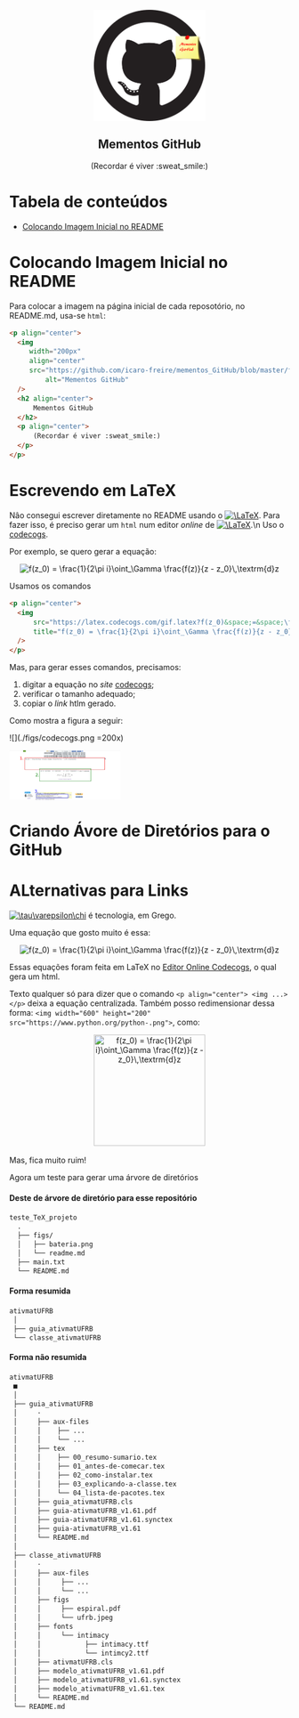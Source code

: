 <p align="center">
  <img
     width="200px"
     align="center"
     src="https://github.com/icaro-freire/mementos_GitHub/blob/master/figs/fig-github.png"
         alt="Mementos GitHub" 
  />
  <h2 align="center">
      Mementos GitHub
  </h2>
  <p align="center">
      (Recordar é viver :sweat_smile:)
  </p>
</p>

Tabela de conteúdos
====================
<!--ts-->
   * [Colocando Imagem Inicial no README](#colocando-imagem-inicial-no-readme)
<!--te-->


# Colocando Imagem Inicial no README

Para colocar a imagem na página inicial de cada reposotório, no README.md, usa-se `html`:

```html
<p align="center">
  <img
     width="200px"
     align="center"
     src="https://github.com/icaro-freire/mementos_GitHub/blob/master/figs/fig-github.png"
         alt="Mementos GitHub" 
  />
  <h2 align="center">
      Mementos GitHub
  </h2>
  <p align="center">
      (Recordar é viver :sweat_smile:)
  </p>
</p>
```

# Escrevendo em LaTeX

Nâo consegui escrever diretamente no README usando o <a href="https://www.codecogs.com/eqnedit.php?latex=\LaTeX" target="_blank"><img src="https://latex.codecogs.com/svg.latex?\LaTeX" title="\LaTeX" /></a>.
Para fazer isso, é preciso gerar um `html` num editor _online_ de <a href="https://www.codecogs.com/eqnedit.php?latex=\LaTeX" target="_blank"><img src="https://latex.codecogs.com/gif.latex?\LaTeX" title="\LaTeX" /></a>.\n
Uso o [codecogs][CD].

Por exemplo, se quero gerar a equação:

<p align="center">
  <img 
      src="https://latex.codecogs.com/gif.latex?f(z_0)&space;=&space;\frac{1}{2\pi&space;i}\oint_\Gamma&space;\frac{f(z)}{z&space;-&space;z_0}\,\textrm{d}z"
      title="f(z_0) = \frac{1}{2\pi i}\oint_\Gamma \frac{f(z)}{z - z_0}\,\textrm{d}z"
  />
</p>

Usamos os comandos

```html
<p align="center">
  <img 
      src="https://latex.codecogs.com/gif.latex?f(z_0)&space;=&space;\frac{1}{2\pi&space;i}\oint_\Gamma&space;\frac{f(z)}{z&space;-&space;z_0}\,\textrm{d}z"
      title="f(z_0) = \frac{1}{2\pi i}\oint_\Gamma \frac{f(z)}{z - z_0}\,\textrm{d}z"
  />
</p>
```
Mas, para gerar esses comandos, precisamos:
1. digitar a equação no _site_ [codecogs][CD];
2. verificar o tamanho adequado;
3. copiar o _link_ htlm gerado.

Como mostra a figura a seguir:

![](./figs/codecogs.png =200x)

<img align="center" src="https://github.com/icaro-freire/mementos_GitHub/blob/master/figs/codecogs.png" alt="figura" width="200"/>



# Criando Ávore de Diretórios para o GitHub

# ALternativas para Links
<a href="https://www.codecogs.com/eqnedit.php?latex=\tau\varepsilon\chi" target="_blank"><img src="https://latex.codecogs.com/gif.latex?\tau\varepsilon\chi" title="\tau\varepsilon\chi" /></a> é tecnologia, em Grego.

Uma equação que gosto muito é essa:

<p align="center">
<img src="https://latex.codecogs.com/gif.latex?f(z_0)&space;=&space;\frac{1}{2\pi&space;i}\oint_\Gamma&space;\frac{f(z)}{z&space;-&space;z_0}\,\textrm{d}z" title="f(z_0) = \frac{1}{2\pi i}\oint_\Gamma \frac{f(z)}{z - z_0}\,\textrm{d}z" /></p>

Essas equações foram feita em LaTeX no [Editor Online Codecogs][CD], o qual gera um html.

[CD]: https://www.codecogs.com/latex/eqneditor.php

Texto qualquer só para dizer que o comando `<p align="center"> <img ...> </p>` deixa a equação centralizada.
Também posso redimensionar dessa forma: `<img width="600" height="200" src="https://www.python.org/python-.png">`, como:

<p align="center">
<img width="200" height="200" src="https://latex.codecogs.com/gif.latex?f(z_0)&space;=&space;\frac{1}{2\pi&space;i}\oint_\Gamma&space;\frac{f(z)}{z&space;-&space;z_0}\,\textrm{d}z" title="f(z_0) = \frac{1}{2\pi i}\oint_\Gamma \frac{f(z)}{z - z_0}\,\textrm{d}z" />
</p>

Mas, fica muito ruim!

Agora um teste para gerar uma árvore de diretórios

#### Deste de árvore de diretório para esse repositório

```
teste_TeX_projeto
  .
  ├── figs/
  │   ├── bateria.png
  │   └── readme.md
  ├── main.txt
  └── README.md
```

#### Forma resumida
```
ativmatUFRB
 │
 ├── guia_ativmatUFRB
 └── classe_ativmatUFRB
 ```
#### Forma não resumida
```
ativmatUFRB
 ■
 │
 ├── guia_ativmatUFRB
 │     ·
 │     ├── aux-files
 │     │    ├── ...
 │     │    └── ...
 │     ├── tex
 │     │    ├── 00_resumo-sumario.tex 
 │     │    ├── 01_antes-de-comecar.tex
 │     │    ├── 02_como-instalar.tex
 │     │    ├── 03_explicando-a-classe.tex
 │     │    └── 04_lista-de-pacotes.tex
 │     ├── guia_ativmatUFRB.cls
 │     ├── guia-ativmatUFRB_v1.61.pdf
 │     ├── guia-ativmatUFRB_v1.61.synctex
 │     ├── guia-ativmatUFRB_v1.61
 │     └── README.md
 │
 ├── classe_ativmatUFRB
 │     ·
 │     ├── aux-files
 │     │     ├── ...
 │     │     └── ...
 │     ├── figs
 │     │     ├── espiral.pdf
 │     │     └── ufrb.jpeg
 │     ├── fonts
 │     │     └── intimacy
 │     │           ├── intimacy.ttf
 │     │           └── intimcy2.ttf
 │     ├── ativmatUFRB.cls
 │     ├── modelo_ativmatUFRB_v1.61.pdf
 │     ├── modelo_ativmatUFRB_v1.61.synctex
 │     ├── modelo_ativmatUFRB_v1.61.tex
 │     └── README.md
 └── README.md
```

